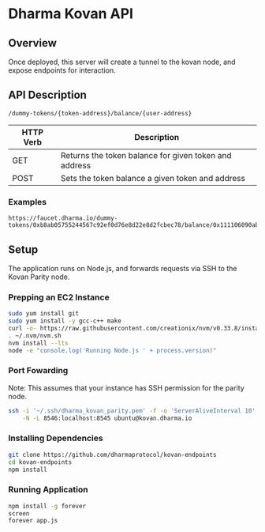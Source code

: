 # Dharma Kovan API

## Overview

Once deployed, this server will create a tunnel to the kovan node,
and expose endpoints for interaction.

## API Description

`/dummy-tokens/{token-address}/balance/{user-address}`

HTTP Verb | Description
----------|------------
GET | Returns the token balance for given token and address 
POST | Sets the token balance a given token and address

### Examples

```
https://faucet.dharma.io/dummy-tokens/0xb8ab05755244567c92ef0d76e8d22e8d2fcbec78/balance/0x111106090abaB3A6eeeeee9345bC60c78a8BEf57
```

## Setup

The application runs on Node.js, and forwards requests via SSH to the Kovan Parity node.

### Prepping an EC2 Instance

```bash
sudo yum install git
sudo yum install -y gcc-c++ make
curl -o- https://raw.githubusercontent.com/creationix/nvm/v0.33.8/install.sh | bash
. ~/.nvm/nvm.sh
nvm install --lts
node -e "console.log('Running Node.js ' + process.version)"
```

### Port Fowarding
Note: This assumes that your instance has SSH permission for the parity node.

```bash
ssh -i '~/.ssh/dharma_kovan_parity.pem' -f -o 'ServerAliveInterval 10' -o 'ServerAliveCountMax 3' \
    -N -L 8546:localhost:8545 ubuntu@kovan.dharma.io
```

### Installing Dependencies

```bash
git clone https://github.com/dharmaprotocol/kovan-endpoints
cd kovan-endpoints
npm install
```

### Running Application

```bash
npm install -g forever
screen
forever app.js
```